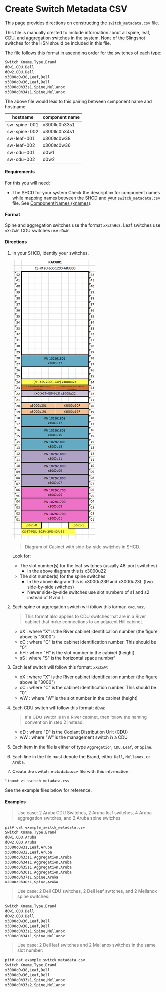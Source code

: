 # Create Switch Metadata CSV

This page provides directions on constructing the `switch_metadata.csv` file.

This file is manually created to include information about all spine, leaf, CDU, and aggregation switches in the system.
None of the Slingshot switches for the HSN should be included in this file.

The file follows this format in ascending order for the switches of each type:

```
Switch Xname,Type,Brand
d0w1,CDU,Dell
d0w2,CDU,Dell
x3000c0w38,Leaf,Dell
x3000c0w36,Leaf,Dell
x3000c0h33s1,Spine,Mellanox
x3000c0h34s1,Spine,Mellanox
```

The above file would lead to this pairing between component name and hostname:

| hostname | component name |
| --------- | -------------- |
| sw-spine-001 | x3000c0h33s1 |
| sw-spine-002 | x3000c0h34s1 |
| sw-leaf-001 | x3000c0w38 |
| sw-leaf-002 | x3000c0w36 |
| sw-cdu-001 | d0w1 |
| sw-cdu-002 | d0w2 |

#### Requirements

For this you will need:

- The SHCD for your system
Check the description for component names while mapping names between the SHCD and your `switch_metadata.csv` file.
See [Component Names (xnames)](../operations/Component_Names_xnames.md).

#### Format

Spine and aggregation switches use the format `xXcChHsS`. Leaf switches use `xXcCwW`. CDU switches use `dDwW`.

#### Directions

1. In your SHCD, identify your switches.

    ![Diagram of Cabinet with side-by-side switches in SHCD](../img/shcd-rack-example.png)
    > Diagram of Cabinet with side-by-side switches in SHCD.

    Look for:
    - The slot number(s) for the leaf switches (usually 48-port switches)
        - In the above diagram this is x3000u22
    - The slot number(s) for the spine switches
        - In the above diagram this is x3000u23R and x3000u23L (two side-by-side switches)
        - Newer side-by-side switches use slot numbers of s1 and s2 instead of R and L
2. Each spine or aggregation switch will follow this format: `xXcChHsS`
    > This format also applies to CDU switches that are in a River cabinet that make connections to an adjacent Hill cabinet.
    - xX : where "X" is the River cabinet identification number (the figure above is "3000")
    - cC : where "C" is the cabinet identification number. This should be "0".
    - hH : where "H" is the slot number in the cabinet (height)
    - sS : where "S" is the horizontal space number'
3. Each leaf switch will follow this format: `xXcCwW`:
    - xX : where "X" is the River cabinet identification number (the figure above is "3000")
    - cC : where "C" is the cabinet identification number. This should be "0".
    - wW : where "W" is the slot number in the cabinet (height)
4. Each CDU switch will follow this format: `dDwW`:
    > If a CDU switch is in a River cabinet, then follow the naming convention in step 2 instead.
    - dD : where "D" is the Coolant Distribution Unit (CDU)
    - wW : where "W" is the management switch in a CDU
5. Each item in the file is either of type `Aggregation`, `CDU`, `Leaf`, or `Spine`.
6. Each line in the file must denote the Brand, either `Dell`, `Mellanox`, or `Aruba`.
7. Create the switch_metadata.csv file with this information.

```
linux# vi switch_metadata.csv
```

See the example files below for reference.

#### Examples

> Use case: 2 Aruba CDU Switches, 2 Aruba leaf switches, 4 Aruba aggregation switches, and 2 Aruba spine switches
```
pit# cat example_switch_metadata.csv
Switch Xname,Type,Brand
d0w1,CDU,Aruba
d0w2,CDU,Aruba
x3000c0w31,Leaf,Aruba
x3000c0w32,Leaf,Aruba
x3000c0h33s1,Aggregation,Aruba
x3000c0h34s1,Aggregation,Aruba
x3000c0h35s1,Aggregation,Aruba
x3000c0h36s1,Aggregation,Aruba
x3000c0h37s1,Spine,Aruba
x3000c0h38s1,Spine,Aruba
```

> Use case: 2 Dell CDU switches, 2 Dell leaf switches, and 2 Mellanox spine switches:

```
Switch Xname,Type,Brand
d0w1,CDU,Dell
d0w2,CDU,Dell
x3000c0w36,Leaf,Dell
x3000c0w38,Leaf,Dell
x3000c0h33s1,Spine,Mellanox
x3000c0h34s1,Spine,Mellanox
```

> Use case: 2 Dell leaf switches and 2 Mellanox switches in the same slot number:
```
pit# cat example_switch_metadata.csv
Switch Xname,Type,Brand
x3000c0w38,Leaf,Dell
x3000c0w36,Leaf,Dell
x3000c0h33s1,Spine,Mellanox
x3000c0h33s2,Spine,Mellanox
```


